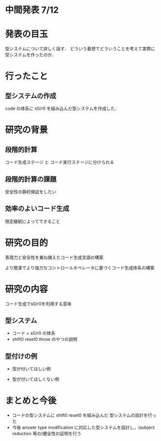 # 中間発表 7/12

# 発表の目玉
型システムについて詳しく話す．
どういう着想でどういうことを考えて実際に型システムを作ったのか．

# 行ったこと
## 型システムの作成
code の体系に s0/r0 を組み込んだ型システムを作成した．

# 研究の背景
## 段階的計算
コード生成ステージ と コード実行ステージに分けられる

## 段階的計算の課題
安全性の静的保証をしたい

## 効率のよいコード生成
限定継続によってできること

# 研究の目的
表現力と安全性を兼ね備えたコード生成言語の構築

より簡潔でより強力なコントロールオペレータに基づくコード生成体系の構築

# 研究の内容
コード生成でs0/r0を利用する意味

## 型システム
* コード + s0/r0 の体系
* shift0 reset0 throw のやつの説明

## 型付けの例
* 型が付いてほしい例

* 型が付いてほしくない例

# まとめと今後
* コードの型システムに shift0 reset0 を組み込んだ 型システムの設計を行った
* 今後 answer type modification に対応した型システムを設計し，(subject reduction 等の)健全性の証明を行う
